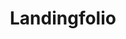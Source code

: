 ---
title: 'Landingfolio'
description: 'landingfolio'
link: 'https://www.landingfolio.com/'
imageURL: 'https://res.cloudinary.com/dc6mrv5cb/image/upload/v1701193083/personal-resources/ideas/www.landingfolio.com__rpe3b0.png'
---